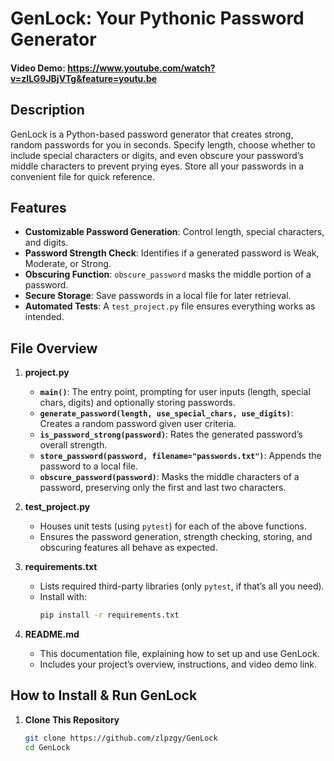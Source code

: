 # GenLock: Your Pythonic Password Generator

#### Video Demo: https://www.youtube.com/watch?v=zILG9JBjVTg&feature=youtu.be

## Description
GenLock is a Python-based password generator that creates strong, random passwords for you in seconds. Specify length, choose whether to include special characters or digits, and even obscure your password’s middle characters to prevent prying eyes. Store all your passwords in a convenient file for quick reference.

## Features
- **Customizable Password Generation**: Control length, special characters, and digits.  
- **Password Strength Check**: Identifies if a generated password is Weak, Moderate, or Strong.  
- **Obscuring Function**: `obscure_password` masks the middle portion of a password.  
- **Secure Storage**: Save passwords in a local file for later retrieval.  
- **Automated Tests**: A `test_project.py` file ensures everything works as intended.

## File Overview
1. **project.py**  
   - **`main()`**: The entry point, prompting for user inputs (length, special chars, digits) and optionally storing passwords.  
   - **`generate_password(length, use_special_chars, use_digits)`**: Creates a random password given user criteria.  
   - **`is_password_strong(password)`**: Rates the generated password’s overall strength.  
   - **`store_password(password, filename="passwords.txt")`**: Appends the password to a local file.  
   - **`obscure_password(password)`**: Masks the middle characters of a password, preserving only the first and last two characters.

2. **test_project.py**  
   - Houses unit tests (using `pytest`) for each of the above functions.  
   - Ensures the password generation, strength checking, storing, and obscuring features all behave as expected.

3. **requirements.txt**  
   - Lists required third-party libraries (only `pytest`, if that’s all you need).  
   - Install with:
     ```bash
     pip install -r requirements.txt
     ```

4. **README.md**  
   - This documentation file, explaining how to set up and use GenLock.  
   - Includes your project’s overview, instructions, and video demo link.

## How to Install & Run GenLock
1. **Clone This Repository**  
   ```bash
   git clone https://github.com/zlpzgy/GenLock
   cd GenLock
